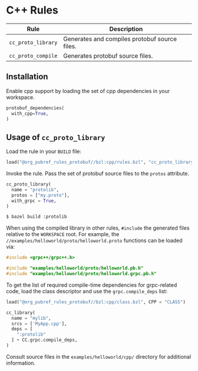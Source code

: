 # C++ Rules

| Rule | Description |
| ---  | --- |
| `cc_proto_library` | Generates and compiles protobuf source files. |
| `cc_proto_compile` | Generates protobuf source files. |


## Installation

Enable cpp support by loading the set of cpp dependencies in your workspace.

```python
protobuf_dependencies(
  with_cpp=True,
)
```


## Usage of `cc_proto_library`

Load the rule in your `BUILD` file:

```python
load("@org_pubref_rules_protobuf//bzl:cpp/rules.bzl", "cc_proto_library")
```

Invoke the rule.  Pass the set of protobuf source files to the
`protos` attribute.

```python
cc_proto_library(
  name = "protolib",
  protos = ["my.proto"],
  with_grpc = True,
)
```

```sh
$ bazel build :protolib
```

When using the compiled library in other rules, `#include` the
generated files relative to the `WORKSPACE` root.  For example, the
`//examples/helloworld/proto/helloworld.proto` functions can be loaded
via:


```cpp
#include <grpc++/grpc++.h>

#include "examples/helloworld/proto/helloworld.pb.h"
#include "examples/helloworld/proto/helloworld.grpc.pb.h"
```

To get the list of required compile-time dependencies for grpc-related
code, load the class descriptor and use the `grpc.compile_deps` list:

```python
load("@org_pubref_rules_protobuf//bzl:cpp/class.bzl", CPP = "CLASS")

cc_library(
  name = "mylib",
  srcs = ['MyApp.cpp'],
  deps = [
    ":protolib"
  ] + CC.grpc.compile_deps,
)
```

Consult source files in the `examples/helloworld/cpp/` directory for additional information.
